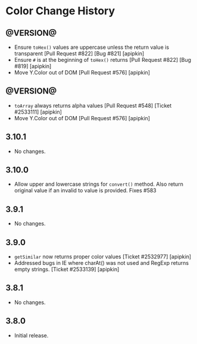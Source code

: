 Color Change History
====================
@VERSION@
------

* Ensure `toHex()` values are uppercase unless the return value is transparent
  [Pull Request #822] [Bug #821] [apipkin]
* Ensure `#` is at the beginning of `toHex()` returns
  [Pull Request #822] [Bug #819] [apipkin]
* Move Y.Color out of DOM
  [Pull Request #576] [apipkin]

@VERSION@
------

* `toArray` always returns alpha values
  [Pull Request #548] [Ticket #2533111] [apipkin]
* Move Y.Color out of DOM
  [Pull Request #576] [apipkin]

3.10.1
------

* No changes.

3.10.0
------

* Allow upper and lowercase strings for `convert()` method. Also return
  original value if an invalid to value is provided. Fixes #583

3.9.1
-----

* No changes.

3.9.0
-----

* `getSimilar` now returns proper color values
  [Ticket #2532977] [apipkin]
* Addressed bugs in IE where charAt() was not used and RegExp
  returns empty strings.
  [Ticket #2533139] [apipkin]

3.8.1
-----

* No changes.

3.8.0
-----

* Initial release.
